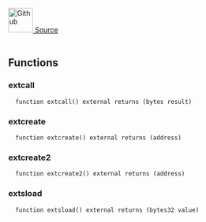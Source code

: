 <a href="https://github.com/AgentFi/agentfi-contracts/blob/main/contracts/interfaces/abstract/execution/ISandboxExecutor.sol"><img src="/img/github.svg" alt="Github" width="50px"/> Source</a><br/><br/>




## Functions
### extcall
```solidity
  function extcall() external returns (bytes result)
```




### extcreate
```solidity
  function extcreate() external returns (address)
```




### extcreate2
```solidity
  function extcreate2() external returns (address)
```




### extsload
```solidity
  function extsload() external returns (bytes32 value)
```





